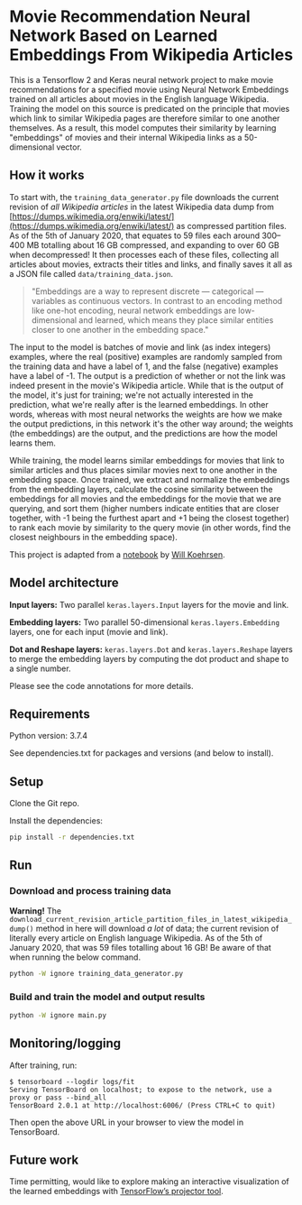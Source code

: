 # Movie Recommendation Neural Network Based on Learned Embeddings From Wikipedia Articles

This is a Tensorflow 2 and Keras neural network project to make movie recommendations for a specified movie using Neural Network Embeddings trained on all articles about movies in the English language Wikipedia. Training the model on this source is predicated on the principle that movies which link to similar Wikipedia pages are therefore similar to one another themselves. As a result, this model computes their similarity by learning "embeddings" of movies and their internal Wikipedia links as a 50-dimensional vector.

## How it works

To start with, the `training_data_generator.py` file downloads the current revision of _all Wikipedia articles_ in the latest Wikipedia data dump from [https://dumps.wikimedia.org/enwiki/latest/](https://dumps.wikimedia.org/enwiki/latest/) as compressed partition files. As of the 5th of January 2020, that equates to 59 files each around 300–400 MB totalling about 16 GB compressed, and expanding to over 60 GB when decompressed! It then processes each of these files, collecting all articles about movies, extracts their titles and links, and finally saves it all as a JSON file called `data/training_data.json`.

> "Embeddings are a way to represent discrete — categorical — variables as continuous vectors. In contrast to an encoding method like one-hot encoding, neural network embeddings are low-dimensional and learned, which means they place similar entities closer to one another in the embedding space."

The input to the model is batches of movie and link (as index integers) examples, where the real (positive) examples are randomly sampled from the training data and have a label of 1, and the false (negative) examples have a label of -1. The output is a prediction of whether or not the link was indeed present in the movie's Wikipedia article. While that is the output of the model, it's just for training; we're not actually interested in the prediction, what we're really after is the learned embeddings. In other words, whereas with most neural networks the weights are how we make the output predictions, in this network it's the other way around; the weights (the embeddings) are the output, and the predictions are how the model learns them.

While training, the model learns similar embeddings for movies that link to similar articles and thus places similar movies next to one another in the embedding space. Once trained, we extract and normalize the embeddings from the embedding layers, calculate the cosine similarity between the embeddings for all movies and the embeddings for the movie that we are querying, and sort them (higher numbers indicate entities that are closer together, with -1 being the furthest apart and +1 being the closest together) to rank each movie by similarity to the query movie (in other words, find the closest neighbours in the embedding space).

This project is adapted from a [notebook](https://github.com/WillKoehrsen/wikipedia-data-science/blob/master/notebooks/Book%20Recommendation%20System.ipynb) by [Will Koehrsen](http://twitter.com/@koehrsen_will).

## Model architecture

__Input layers:__ Two parallel `keras.layers.Input` layers for the movie and link.

__Embedding layers:__ Two parallel 50-dimensional `keras.layers.Embedding` layers, one for each input (movie and link).

__Dot and Reshape layers:__ `keras.layers.Dot` and `keras.layers.Reshape` layers to merge the embedding layers by computing the dot product and shape to a single number.

Please see the code annotations for more details.

## Requirements

Python version: 3.7.4

See dependencies.txt for packages and versions (and below to install).

## Setup

Clone the Git repo.

Install the dependencies:

```bash
pip install -r dependencies.txt
```

## Run

### Download and process training data

__Warning!__ The `download_current_revision_article_partition_files_in_latest_wikipedia_dump()` method in here will download _a lot_ of data; the current revision of literally every article on English language Wikipedia. As of the 5th of January 2020, that was 59 files totalling about 16 GB! Be aware of that when running the below command.

```bash
python -W ignore training_data_generator.py
```

### Build and train the model and output results

```bash
python -W ignore main.py
```

## Monitoring/logging

After training, run:

```
$ tensorboard --logdir logs/fit
Serving TensorBoard on localhost; to expose to the network, use a proxy or pass --bind_all
TensorBoard 2.0.1 at http://localhost:6006/ (Press CTRL+C to quit)
```

Then open the above URL in your browser to view the model in TensorBoard.

## Future work

Time permitting, would like to explore making an interactive visualization of the learned embeddings with [TensorFlow’s projector tool](https://projector.tensorflow.org/).
